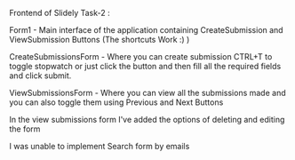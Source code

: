 Frontend of Slidely Task-2  :  

Form1 - Main interface of the application containing CreateSubmission and ViewSubmission Buttons (The shortcuts Work :) )


CreateSubmissionsForm - Where you can create submission CTRL+T to toggle stopwatch or just click the button and then fill all the required fields and click submit.


ViewSubmissionsForm - Where you can view all the submissions made and you can also toggle them using Previous and Next Buttons

In the view submissions form I've added the options of deleting and editing the form

I was unable to implement Search form by emails
